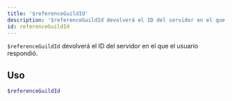 ```yaml
---
title: '$referenceGuildId'
description: '$referenceGuildId devolverá el ID del servidor en el que el usuario respondió.'
id: referenceGuildId
---
```


`$referenceGuildId` devolverá el ID del servidor en el que el usuario respondió.

## Uso

```php
$referenceGuildId
```